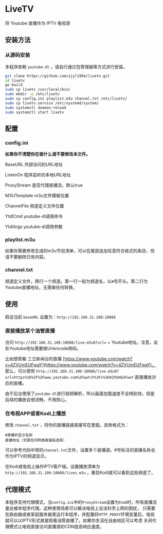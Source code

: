 # LiveTV
将 Youtube 直播作为 IPTV 电视源

## 安装方法

### 从源码安装

本程序依赖 `youtube-dl` ，请自行通过包管理器等方式进行安装。

```bash
git clone https://github.com/zjyl1994/livetv.git
cd livetv
go build
sudo cp livetv /usr/local/bin/
sudo mkdir -p /etc/livetv
sudo cp config.ini playlist.m3u channel.txt /etc/livetv/
sudo cp livetv.service /etc/systemd/system/
sudo systemctl daemon-reload
sudo systemctl start livetv
```
## 配置

### config.ini

**如果你不清楚你在做什么请不要修改本文件。**

BaseURL 外部访问的URL地址

ListenOn  程序监听的本地URL地址

ProxyStream 是否代理直播流，默认true

M3UTemplate m3u文件模板位置

ChannelFile 频道定义文件位置

YtdlCmd youtube-dl调用命令

YtdlArgs youtube-dl调用参数

### playlist.m3u

如果你需要修改生成的m3u节目清单，可以在尾部追加任意符合格式的条目，但请不要删除已有内容。

### channel.txt

频道定义文件，两行一个频道。第一行一般为频道名，以`#`号开头。第二行为Youtube直播地址，无需做任何转换。

## 使用

假设当前 `baseURL` 设置为：`http://192.168.31.100:10088`

### 直接播放某个油管直播

访问 `http://192.168.31.100:10088/live.m3u8?url=` + Youtube地址。注意，此处Youtube地址需要做Urlencode转码。

比如想观看 三立新闻台的直播 [https://www.youtube.com/watch?v=4ZVUmEUFwaY](https://www.youtube.com/watch?v=4ZVUmEUFwaY)。
那么，可以使用 `http://192.168.31.100:10088/live.m3u8?url=https%3A%2F%2Fwww.youtube.com%2Fwatch%3Fv%3D4ZVUmEUFwaY` 直接播放对应的直播。

由于后台使用了`youtube-dl`进行视频解析，所以画面加载速度不会特别快，但是后续的播放会很流畅，不用担心。

### 在电视APP或者Kodi上播放

修改 `channel.txt` ，将你的直播链接直接写在里面。具体格式为：

```text
#直播的显示名称
直播地址（无需任何转换直接贴进来）
```

可以参考代码中带的`channel.txt`文件，设置多个直播源。#号标注的直播名称会作为IPTV的频道显示。

在Kodi或电视上操作IPTV客户端，设置播放清单为 `http://192.168.31.100:10088/lives.m3u` ，重启Kodi就可以看到这些频道了。

## 代理模式
本程序支持代理模式，当`config.ini`中的`ProxyStream`设置为true时，所有直播流量会被本程序代理。这种使用场景可以解决电视上没法科学上网的困扰，
只需要在路由器或者家庭服务器里运行本程序，并配置好`HTTP_PROXY`环境变量后，电视就可以以IPTV形式直接观看油管直播了。如果你生活在自由地区可以考虑
关闭代理模式让电视直接访问直播源的CDN提高响应速度。